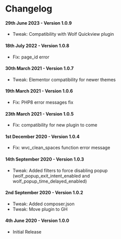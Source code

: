# Changelog

#### 29th June 2023 - Version 1.0.9

-   Tweak: Compatibility with Wolf Quickview plugin

#### 18th July 2022 - Version 1.0.8

-   Fix: page_id error

#### 30th March 2021 - Version 1.0.7

-   Tweak: Elementor compatibility for newer themes

#### 19th March 2021 - Version 1.0.6

-   Fix: PHP8 error messages fix
#### 23th March 2021 - Version 1.0.5

-   Fix: compatibility for new plugin to come

#### 1st December 2020 - Version 1.0.4

-   Fix: wvc_clean_spaces function error message

#### 14th September 2020 - Version 1.0.3

-   Tweak: Added filters to force disabling popup (wolf_popup_exit_intent_enabled and wolf_popup_time_delayed_enabled)

#### 2nd September 2020 - Version 1.0.2

-   Tweak: Added composer.json
-   Tweak: Move plugin to GH

#### 4th June 2020 - Version 1.0.0

-   Initial Release
